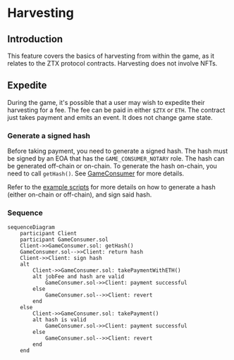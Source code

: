 # Harvesting

## Introduction
This feature covers the basics of harvesting from within the game, as it relates to the ZTX protocol contracts. Harvesting does not involve NFTs.

## Expedite
During the game, it's possible that a user may wish to expedite their harvesting for a fee. The fee can be paid in either `$ZTX` or `ETH`. The contract just takes payment and emits an event. It does not change game state.

### Generate a signed hash
Before taking payment, you need to generate a signed hash. The hash must be signed by an EOA that has the `GAME_CONSUMER_NOTARY` role. The hash can be generated off-chain or on-chain. To generate the hash on-chain, you need to call `getHash()`. See [GameConsumer](../contracts/game/GameConsumer.md#gethash) for more details.

Refer to the [example scripts](../../script/utils/game) for more details on how to generate a hash (either on-chain or off-chain), and sign said hash.

### Sequence
```mermaid
sequenceDiagram
    participant Client
    participant GameConsumer.sol
    Client->>GameConsumer.sol: getHash()
    GameConsumer.sol-->>Client: return hash
    Client->>Client: sign hash
    alt
        Client->>GameConsumer.sol: takePaymentWithETH()
        alt jobFee and hash are valid
            GameConsumer.sol->>Client: payment successful
        else
            GameConsumer.sol-->>Client: revert
        end
    else
        Client->>GameConsumer.sol: takePayment()
        alt hash is valid
            GameConsumer.sol->>Client: payment successful
        else
            GameConsumer.sol-->>Client: revert
        end 
    end
```
